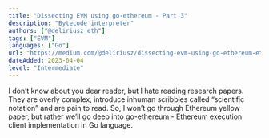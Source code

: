 ```yaml
---
title: "Dissecting EVM using go-ethereum - Part 3"
description: "Bytecode interpreter"
authors: ["@deliriusz_eth"]
tags: ["EVM"]
languages: ["Go"]
url: "https://medium.com/@deliriusz/dissecting-evm-using-go-ethereum-eth-client-implementation-part-iii-bytecode-interpreter-8f144004ed7a"
dateAdded: 2023-04-04
level: "Intermediate"
---
```


I don’t know about you dear reader, but I hate reading research papers. They are overly complex, introduce inhuman scribbles called “scientific notation” and are pain to read. So, I won’t go through Ethereum yellow paper, but rather we’ll go deep into go-ethereum - Ethereum execution client implementation in Go language.